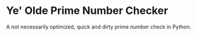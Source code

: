 # Ye' Olde Prime Number Checker

A not necessarily optimized, quick and dirty prime number check in Python.

